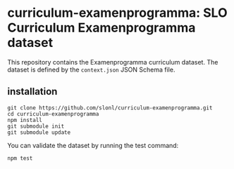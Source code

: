 # curriculum-examenprogramma: SLO Curriculum Examenprogramma dataset

This repository contains the Examenprogramma curriculum dataset. The dataset is defined by the `context.json` JSON Schema file. 

## installation

```
git clone https://github.com/slonl/curriculum-examenprogramma.git
cd curriculum-examenprogramma
npm install
git submodule init
git submodule update
```

You can validate the dataset by running the test command:

```
npm test
```
